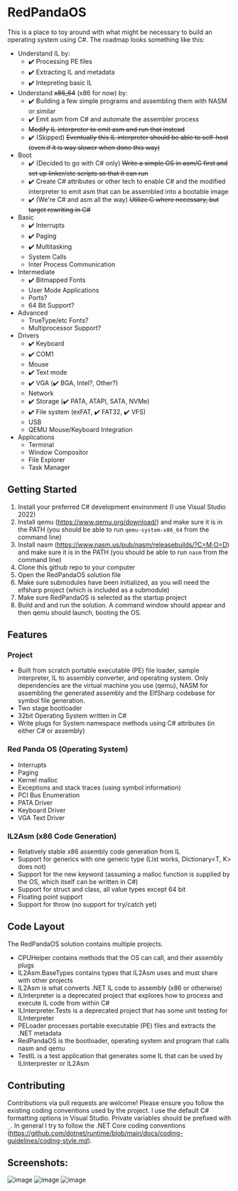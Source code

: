 # RedPandaOS
This is a place to toy around with what might be necessary to build an operating system using C#.  The roadmap looks something like this:

- Understand IL by:
  - ✔️ Processing PE files
  - ✔️ Extracting IL and metadata
  - ✔️ Intepreting basic IL
- Understand ~~x86_64~~ (x86 for now) by:
  - ✔️ Building a few simple programs and assembling them with NASM or similar
  - ✔️ Emit asm from C# and automate the assembler process
  - ~~Modify IL interpreter to emit asm and run that instead~~
  - ✔️ (Skipped) ~~Eventually this IL interpreter should be able to self-host (even if it is way slower when done this way)~~
- Boot
  - ✔️ (Decided to go with C# only) ~~Write a simple OS in asm/C first and set up linker/etc scripts so that it can run~~
  - ✔️ Create C# attributes or other tech to enable C# and the modified interpreter to emit asm that can be assembled into a bootable image
  - ✔️ (We're C# and asm all the way) ~~Utilize C where necessary, but target rewriting in C#~~
- Basic
  - ✔️ Interrupts
  - ✔️ Paging
  - ✔️ Multitasking
  - System Calls
  - Inter Process Communication
- Intermediate
  - ✔️ Bitmapped Fonts
  - User Mode Applications
  - Ports?
  - 64 Bit Support?
- Advanced
  - TrueType/etc Fonts?
  - Multiprocessor Support?
- Drivers
  - ✔️ Keyboard
  - ✔️ COM1
  - Mouse
  - ✔️ Text mode
  - ✔️ VGA (✔️ BGA, Intel?, Other?)
  - Network
  - ✔️ Storage (✔️ PATA, ATAPI, SATA, NVMe)
  - ✔️ File system (exFAT, ✔️ FAT32, ✔️ VFS)
  - USB
  - QEMU Mouse/Keyboard Integration
- Applications
  - Terminal
  - Window Compositor
  - File Explorer
  - Task Manager

## Getting Started
1) Install your preferred C# development environment (I use Visual Studio 2022)
2) Install qemu (https://www.qemu.org/download/) and make sure it is in the PATH (you should be able to run `qemu-system-x86_64` from the command line)
3) Install nasm (https://www.nasm.us/pub/nasm/releasebuilds/?C=M;O=D) and make sure it is in the PATH (you should be able to run `nasm` from the command line)
4) Clone this github repo to your computer
5) Open the RedPandaOS solution file
6) Make sure submodules have been initialized, as you will need the elfsharp project (which is included as a submodule)
7) Make sure RedPandaOS is selected as the startup project
8) Build and and run the solution.  A command window should appear and then qemu should launch, booting the OS.

## Features
### Project
- Built from scratch portable executable (PE) file loader, sample interpreter, IL to assembly converter, and operating system.  Only dependencies are the virtual machine you use (qemu), NASM for assembling the generated assembly and the ElfSharp codebase for symbol file generation.
- Two stage bootloader
- 32bit Operating System written in C#
- Write plugs for System namespace methods using C# attributes (in either C# or assembly)

### Red Panda OS (Operating System)
- Interrupts
- Paging
- Kernel malloc
- Exceptions and stack traces (using symbol information)
- PCI Bus Enumeration
- PATA Driver
- Keyboard Driver
- VGA Text Driver

### IL2Asm (x86 Code Generation)
- Relatively stable x86 assembly code generation from IL
- Support for generics with one generic type (List<T> works, Dictionary<T, K> does not)
- Support for the new keyword (assuming a malloc function is supplied by the OS, which itself can be written in C#)
- Support for struct and class, all value types except 64 bit
- Floating point support
- Support for throw (no support for try/catch yet)

## Code Layout
The RedPandaOS solution contains multiple projects.
- CPUHelper contains methods that the OS can call, and their assembly plugs
- IL2Asm.BaseTypes contains types that IL2Asm uses and must share with other projects
- IL2Asm is what converts .NET IL code to assembly (x86 or otherwise)
- ILInterpreter is a deprecated project that explores how to process and execute IL code from within C#
- ILInterpreter.Tests is a deprecated project that has some unit testing for ILInterpreter
- PELoader processes portable executable (PE) files and extracts the .NET metadata
- RedPandaOS is the bootloader, operating system and program that calls nasm and qemu
- TestIL is a test application that generates some IL that can be used by ILInterprester or IL2Asm

## Contributing
Contributions via pull requests are welcome!  Please ensure you follow the existing coding conventions used by the project.  I use the default C# formatting options in Visual Studio.  Private variables should be prefixed with `_`.  In general I try to follow the .NET Core coding conventions (https://github.com/dotnet/runtime/blob/main/docs/coding-guidelines/coding-style.md).

## Screenshots:

![image](https://user-images.githubusercontent.com/3923687/153539830-3cf3767c-9a28-4888-b885-fcb8fe654075.png)
![image](https://user-images.githubusercontent.com/3923687/116469294-d32b8380-a826-11eb-8555-335d2a64fdae.png)
![image](https://user-images.githubusercontent.com/3923687/147905793-06953fb5-3cbb-4ebe-b4e3-eb7e1de977cf.png)
